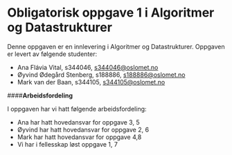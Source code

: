 # **Obligatorisk oppgave 1 i Algoritmer og Datastrukturer**

Denne oppgaven er en innlevering i Algoritmer og Datastrukturer. 
Oppgaven er levert av følgende studenter: 

* Ana Flávia Vital, s344046, s344046@oslomet.no
* Øyvind Ødegård Stenberg, s188886, s188886@oslomet.no
* Mark van der Baan, s344105, s344105@oslomet.no

####**Arbeidsfordeling**

I oppgaven har vi hatt følgende arbeidsfordeling: 
* Ana har hatt hovedansvar for oppgave 3, 5
* Øyvind har hatt hovedansvar for oppgave 2, 6
* Mark har hatt hovedansvar for oppgave 4,8
* Vi har i fellesskap løst oppgave 1, 7